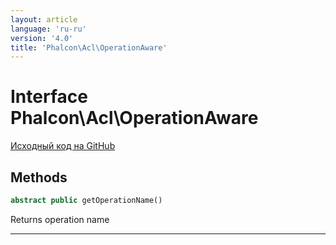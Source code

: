 ```yaml
---
layout: article
language: 'ru-ru'
version: '4.0'
title: 'Phalcon\Acl\OperationAware'
---
```

# Interface **Phalcon\Acl\OperationAware**

<a href="https://github.com/phalcon/cphalcon/tree/v4.0.0/phalcon/acl/operationaware.zep" class="btn btn-default btn-sm">Исходный код на GitHub</a>

## Methods

```php
abstract public getOperationName()
```

Returns operation name

* * *